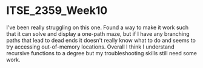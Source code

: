 # ITSE_2359_Week10
I've been really struggling on this one. Found a way to make it work such that it can solve and display a one-path maze, but if I have any branching paths that lead to dead ends it doesn't really know what to do and seems to try accessing out-of-memory locations. Overall I think I understand recursive functions to a degree but my troubleshooting skills still need some work.